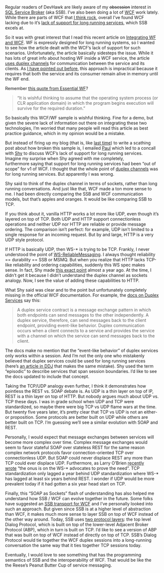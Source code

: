 Regular readers of DevHawk are likely aware of my ~~obsession~~ interest
in [SQL Service
Broker](http://msdn2.microsoft.com/en-us/library/ms166043.aspx) (aka
SSB). I’ve also been doing a lot of
[WCF](http://msdn2.microsoft.com/en-us/library/aa388579.aspx) work
lately. While there are parts of WCF that [I think
rock](http://devhawk.net/2006/10/27/custom-authentication-with-wcf-is-top-shelf/),
overall I’ve found WCF lacking due to it’s [lack of support for long
running
services](http://devhawk.net/2006/10/28/is-wcf-straightforward-for-long-running-tasks/),
which SSB excels at.

So it was with great interest that I read this recent article on
[Integrating WF and
WCF](http://msdn2.microsoft.com/en-us/library/bb266709.aspx). WF is
expressly designed for long running systems, so I wanted to see how the
article dealt with the WCF’s lack of support for such
scenarios. Unfortunately, the article basically sidesteps the issue.
While it has lots of great info about hosting WF inside a WCF service,
the article [uses duplex
channels](http://msdn2.microsoft.com/en-us/library/bb266709.aspx#intgrwfwcf_topic8) for
communication between the service and its clients. As [I have pointed
out
before](http://devhawk.net/2006/10/28/is-wcf-straightforward-for-long-running-tasks/),
this approach is impractical because it requires that both the service
and its consumer remain alive in memory until the WF end.

Remember [this quote from Essential
WF](http://devhawk.net/2006/11/01/essential-windows-workflow-foundation/)?

> “It is wishful thinking to assume that the operating system process
> (or CLR application domain) in which the program begins execution will
> survive for the required duration.”

So basically this WCF/WF sample is wishful thinking. Fine for a demo,
but given the severe lack of information out there on integrating these
two technologies, I’m worried that many people will read this article as
best practice guidance, which in my opinion would be a mistake.

But instead of firing up my blog (that is, like [last
time](http://devhawk.net/2006/10/17/wf-clarifications-and-corrections/))
to write a scathing post about how broken this sample is, I emailed
[Paul](http://blogs.msdn.com/pandrew/) which led to a concall with
[Shy](http://blogs.msdn.com/shycohen) to discuss WCF’s lack of support
for long running services. Imagine my surprise when Shy agreed with me
completely, furthermore saying that support for long running services
had been “out of scope” for v1 of WCF. I thought that the whole point of
[duplex
channels](http://msdn2.microsoft.com/en-us/library/ms731064.aspx) was
for long running services. But apparently I was wrong.

Shy said to think of the duplex channel in terms of sockets, rather than
long running conversations. And just like that, WCF made a ton more
sense to me. I had been directly comparing the SSB and WCF communication
models, but that’s apples and oranges. It would be like comparing SSB to
TCP.

If you think about it, vanilla HTTP works a lot more like UDP, even
though it’s layered on top of TCP. Both UDP and HTTP support
connectionless operations and neither UDP nor HTTP are reliable or
provide message ordering. The comparison isn’t perfect: for example, UDP
isn’t limited to a single response for an incoming request. But by and
large, HTTP is a very UDP style protocol.

If HTTP is basically UDP, then WS-\* is trying to be TCP. Frankly, I
never understood the point of
[WS-ReliableMessaging](http://msdn2.microsoft.com/en-us/library/ms951271.aspx). I
always thought reliability == durability == SSB or MSMQ. But when you
realize that HTTP lacks TCP-like reliability and ordering capabilities,
suddenly this WS spec makes sense. In fact, Shy made [this exact
point](http://blogs.msdn.com/shycohen/archive/2006/02/20/535717.aspx)
almost a year ago. At the time, I didn’t get it because I didn’t
understand the duplex channel as sockets analogy. Now, I see the value
of adding these capabilities to HTTP.

What Shy said was clear and to the point but unfortunately completely
missing in the official WCF documentation. For example, the [docs on
Duplex Services](http://msdn2.microsoft.com/en-us/library/ms731064.aspx)
say this:

> A duplex service contract is a message exchange pattern in which both
> endpoints can send messages to the other independently. A duplex
> service, therefore, can send messages back to the client endpoint,
> providing event-like behavior. Duplex communication occurs when a
> client connects to a service and provides the service with a channel
> on which the service can send messages back to the client.

The docs make no mention that the “event-like behavior” of
duplex services only works within a session. And I’m not the only one
who mistakenly believed that duplex services could be used for long
running services (here’s [an article in
DDJ](http://ddj.com/dept/webservices/193104809?pgno=6) that makes the
same mistake). Shy used the term “episodic” to describe services that
span session boundaries. I’d like to see the docs updated to include
that concept.

Taking the TCP/UDP analogy even further, I think it demonstrates how
pointless the REST vs. SOAP debate is. As UDP is a thin layer on top of
IP, REST is a thin layer on top of HTTP. But nobody argues much about
UDP vs. TCP these days. I was in grade school when UDP and TCP were
standardized, so maybe there were big TCP vs UDP flame wars at the time.
But twenty five years later, it’s pretty clear that TCP vs UDP is not an
either-or proposition. Some protocols are better built on UDP while
others are better built on TCP. I’m guessing we’ll see a similar
evolution with SOAP and REST.

Personally, I would expect that message exchanges between services will
become more complex over time. Complex message exchanges would seem to
favor stateful SOAP over stateless REST for the same reason complex
network protocols favor connection-oriented TCP over connectionless UDP.
But SOAP could never displace REST any more than TCP could ever displace
UDP. Furthermore, as Larry O’Brien [recently
wrote](http://www.knowing.net/PermaLink,guid,3fc3b88d-ff3a-4149-bb6c-e5091d93a6ce.aspx) “the
onus is on the WS-\* advocates to prove the need”. TCP standardization
only lagged a year behind UDP standardization where WS-\* has lagged at
least six years behind REST. I wonder if UDP would be more prevalent
today if it had gotten a six year head start on TCP.

Finally, this “SOAP as Sockets” flash of understanding has also helped
me understand how SSB / WCF can evolve together in the future. Some
folks have suggested an [SSB transport for
WCF](http://blog.yassers.com/2006/09/25/ssb-transport-anyone.aspx) and
I’ve personally looked into such an approach. But given since SSB is at
a higher level of abstraction than WCF, it makes much more sense to
layer SSB on top of WCF instead of the other way around. Today, SSB uses
[two protocol
layers](http://msdn2.microsoft.com/en-us/library/ms166061.aspx): the top
level Dialog Protocol, which is built on top of the lower-level Adjacent
Broker Protocol (ABP), which in turn is built on TCP. I’d like to see a
version of ABP that was built on top of WCF instead of directly on top
of TCP. SSB’s Dialog Protocol would tie together the WCF duplex sessions
into a long-running conversation the same way that it ties together TCP
sessions today.

Eventually, I would love to see something that has the programming
semantics of SSB and the interoperability of WCF. That would be like the
the Reese’s Peanut Butter Cup of service messaging.
